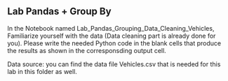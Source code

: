 ## Lab Pandas + Group By

In the Notebook named Lab_Pandas_Grouping_Data_Cleaning_Vehicles,  Familiarize yourself with the data (Data cleaning part is already done for you). Please write the needed Python code in the blank cells that produce the results as shown in the corresponsding output cell.

Data source: you can find the data file Vehicles.csv that is needed for this lab in this folder as well.
